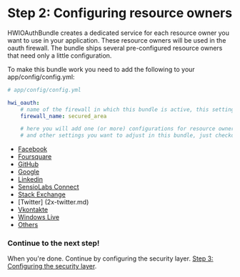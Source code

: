 Step 2: Configuring resource owners
===================================
HWIOAuthBundle creates a dedicated service for each resource owner you want to
use in your application. These resource owners will be used in the oauth
firewall. The bundle ships several pre-configured resource owners that need
only a little configuration.

To make this bundle work you need to add the following to your app/config/config.yml:

``` yaml
# app/config/config.yml

hwi_oauth:
    # name of the firewall in which this bundle is active, this setting MUST be set
    firewall_name: secured_area

    # here you will add one (or more) configurations for resource owners
    # and other settings you want to adjust in this bundle, just checkout the list below!
```

- [Facebook](2x-facebook.md)
- [Foursquare](2x-foursquare.md)
- [GitHub](2x-github.md)
- [Google](2x-google.md)
- [Linkedin](2x-linkedin.md)
- [SensioLabs Connect](2x-sensio_connect.md)
- [Stack Exchange](2x-stack_exchange.md)
- [Twitter] (2x-twitter.md)
- [Vkontakte](2x-vkontakte.md)
- [Windows Live](2x-windows_live.md)
- [Others](2x-others.md)

### Continue to the next step!
When you're done. Continue by configuring the security layer.
[Step 3: Configuring the security layer](3-configuring_the_security_layer.md).
